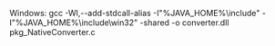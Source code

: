 Windows:
gcc -Wl,--add-stdcall-alias -I"%JAVA_HOME%\include" -I"%JAVA_HOME%\include\win32" -shared -o converter.dll pkg_NativeConverter.c


